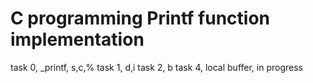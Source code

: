 # C programming Printf function implementation
task 0, _printf, s,c,%
task 1, d,i
task 2, b
task 4, local buffer, in progress
